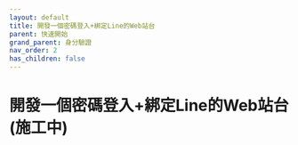 ```yaml
---
layout: default
title: 開發一個密碼登入+綁定Line的Web站台
parent: 快速開始
grand_parent: 身分驗證
nav_order: 2
has_children: false
---
```


# 開發一個密碼登入+綁定Line的Web站台 (施工中)

